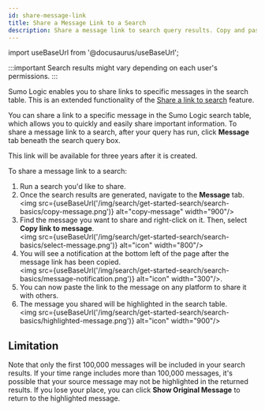```yaml
---
id: share-message-link
title: Share a Message Link to a Search
description: Share a message link to search query results. Copy and paste the a message link to share a search on table.
---
```


import useBaseUrl from '@docusaurus/useBaseUrl';

:::important
Search results might vary depending on each user's permissions.
:::

Sumo Logic enables you to share links to specific messages in the search table. This is an extended functionality of the [Share a link to search](/docs/search/get-started-with-search/search-basics/share-link-to-search/) feature.

You can share a link to a specific message in the Sumo Logic search table, which allows you to quickly and easily share important information. To share a message link to a search, after your query has run, click **Message** tab beneath the search query box.

This link will be available for three years after it is created. 

To share a message link to a search:

1. Run a search you'd like to share.
2. Once the search results are generated, navigate to the **Message** tab. <br/> <img src={useBaseUrl('/img/search/get-started-search/search-basics/copy-message.png')} alt="copy-message" width="900"/>
3. Find the message you want to share and right-click on it. Then, select **Copy link to message**. <br/> <img src={useBaseUrl('/img/search/get-started-search/search-basics/select-message.png')} alt="icon" width="800"/>
4. You will see a notification at the bottom left of the page after the message link has been copied. <br/> <img src={useBaseUrl('/img/search/get-started-search/search-basics/message-notification.png')} alt="icon" width="300"/>.
4. You can now paste the link to the message on any platform to share it with others.
5. The message you shared will be highlighted in the search table. <br/> <img src={useBaseUrl('/img/search/get-started-search/search-basics/highlighted-message.png')} alt="icon" width="900"/>

## Limitation

 Note that only the first 100,000 messages will be included in your search results. If your time range includes more than 100,000 messages, it's possible that your source message may not be highlighted in the returned results. If you lose your place, you can click **Show Original Message** to return to the highlighted message.

